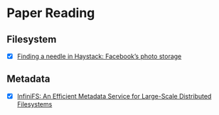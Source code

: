 # Paper Reading

## Filesystem

- [x] [Finding a needle in Haystack: Facebook’s photo storage](./filesystem/Haystack/)


## Metadata

- [x] [InfiniFS: An Efficient Metadata Service for Large-Scale Distributed Filesystems](./metadata/InfiniFS/)